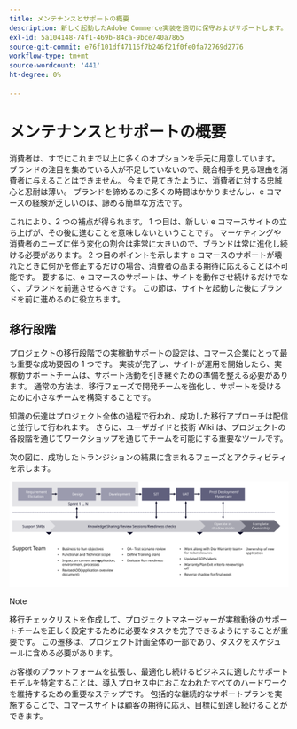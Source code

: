```yaml
---
title: メンテナンスとサポートの概要
description: 新しく起動したAdobe Commerce実装を適切に保守およびサポートします。
exl-id: 5a104148-74f1-469b-84ca-9bce740a7865
source-git-commit: e76f101df47116f7b246f21f0fe0fa72769d2776
workflow-type: tm+mt
source-wordcount: '441'
ht-degree: 0%

---
```


# メンテナンスとサポートの概要

消費者は、すでにこれまで以上に多くのオプションを手元に用意しています。 ブランドの注目を集めている人が不足していないので、競合相手を見る理由を消費者に与えることはできません。 今まで見てきたように、消費者に対する忠誠心と忍耐は薄い。 ブランドを諦めるのに多くの時間はかかりませんし、e コマースの経験が乏しいのは、諦める簡単な方法です。

これにより、2 つの補点が得られます。 1 つ目は、新しい e コマースサイトの立ち上げが、その後に進むことを意味しないということです。 マーケティングや消費者のニーズに伴う変化の割合は非常に大きいので、ブランドは常に進化し続ける必要があります。 2 つ目のポイントを示します e コマースのサポートが壊れたときに何かを修正するだけの場合、消費者の高まる期待に応えることは不可能です。 要するに、e コマースのサポートは、サイトを動作させ続けるだけでなく、ブランドを前進させるべきです。 この節は、サイトを起動した後にブランドを前に進めるのに役立ちます。

## 移行段階

プロジェクトの移行段階での実稼動サポートの設定は、コマース企業にとって最も重要な成功要因の 1 つです。 実装が完了し、サイトが運用を開始したら、実稼動サポートチームは、サポート活動を引き継ぐための準備を整える必要があります。 通常の方法は、移行フェーズで開発チームを強化し、サポートを受けるために小さなチームを構築することです。

知識の伝達はプロジェクト全体の過程で行われ、成功した移行アプローチは配信と並行して行われます。 さらに、ユーザガイドと技術 Wiki は、プロジェクトの各段階を通じてワークショップを通じてチームを可能にする重要なツールです。

次の図に、成功したトランジションの結果に含まれるフェーズとアクティビティを示します。

![遷移プロセスのフェーズを示す図](../../assets/playbooks/transition-diagram.svg)

>[!NOTE]
>
> 移行チェックリストを作成して、プロジェクトマネージャーが実稼動後のサポートチームを正しく設定するために必要なタスクを完了できるようにすることが重要です。 この遷移は、プロジェクト計画全体の一部であり、タスクをスケジュールに含める必要があります。

お客様のプラットフォームを拡張し、最適化し続けるビジネスに適したサポートモデルを特定することは、導入プロセス中におこなわれたすべてのハードワークを維持するための重要なステップです。 包括的な継続的なサポートプランを実施することで、コマースサイトは顧客の期待に応え、目標に到達し続けることができます。
